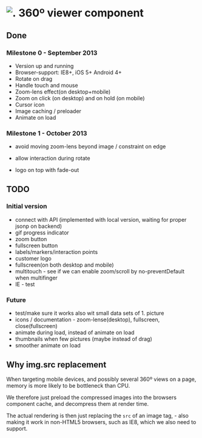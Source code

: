 # ![.](https://ssl.solsort.com/_solsort.png) 360º viewer component
## Done

### Milestone 0 - September 2013

- Version up and running
- Browser-support: IE8+, iOS 5+ Android 4+
- Rotate on drag
- Handle touch and mouse
- Zoom-lens effect(on desktop+mobile)
- Zoom on click (on desktop) and on hold (on mobile)
- Cursor icon
- Image caching / preloader
- Animate on load

### Milestone 1 - October 2013
- avoid moving zoom-lens beyond image / constraint on edge
- allow interaction during rotate

- logo on top with fade-out 
## TODO

### Initial version

- connect with API (implemented with local version, waiting for proper jsonp on backend)
- gif progress indicator
- zoom button
- fullscreen button
- labels/markers/interaction points
- customer logo
- fullscreen(on both desktop and mobile)
- multitouch - see if we can enable zoom/scroll by no-preventDefault when multifinger
- IE - test

### Future

- test/make sure it works also wit small data sets of 1. picture
- icons / documentation - zoom-lense(desktop), fullscreen, close(fullscreen)
- animate during load, instead of animate on load
- thumbnails when few pictures (maybe instead of drag)
- smoother animate on load

## Why img.src replacement

When targeting mobile devices,
and possibly several 360º views on a page,
memory is more likely to be bottleneck than CPU.

We therefore just preload the compressed images
into the browsers component cache, 
and decompress them at render time.

The actual rendering is then just replacing
the `src` of an image tag, - also making it work
in non-HTML5 browsers, such as IE8, 
which we also need to support.
